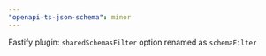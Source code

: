 ```yaml
---
"openapi-ts-json-schema": minor
---
```


Fastify plugin: `sharedSchemasFilter` option renamed as `schemaFilter`
